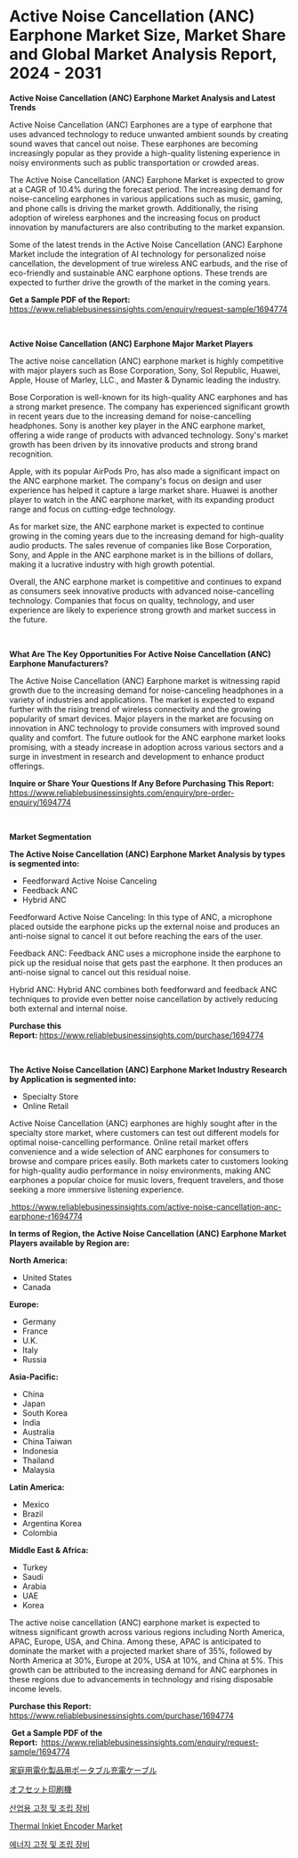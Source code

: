 <p><h1>Active Noise Cancellation (ANC) Earphone Market Size, Market Share and Global Market Analysis Report, 2024 - 2031</h1></p><p><strong>Active Noise Cancellation (ANC) Earphone Market Analysis and Latest Trends</strong></p>
<p><p>Active Noise Cancellation (ANC) Earphones are a type of earphone that uses advanced technology to reduce unwanted ambient sounds by creating sound waves that cancel out noise. These earphones are becoming increasingly popular as they provide a high-quality listening experience in noisy environments such as public transportation or crowded areas.</p><p>The Active Noise Cancellation (ANC) Earphone Market is expected to grow at a CAGR of 10.4% during the forecast period. The increasing demand for noise-canceling earphones in various applications such as music, gaming, and phone calls is driving the market growth. Additionally, the rising adoption of wireless earphones and the increasing focus on product innovation by manufacturers are also contributing to the market expansion.</p><p>Some of the latest trends in the Active Noise Cancellation (ANC) Earphone Market include the integration of AI technology for personalized noise cancellation, the development of true wireless ANC earbuds, and the rise of eco-friendly and sustainable ANC earphone options. These trends are expected to further drive the growth of the market in the coming years.</p></p>
<p><strong>Get a Sample PDF of the Report:&nbsp;</strong> <a href="https://www.reliablebusinessinsights.com/enquiry/request-sample/1694774">https://www.reliablebusinessinsights.com/enquiry/request-sample/1694774</a></p>
<p>&nbsp;</p>
<p><strong>Active Noise Cancellation (ANC) Earphone Major Market Players</strong></p>
<p><p>The active noise cancellation (ANC) earphone market is highly competitive with major players such as Bose Corporation, Sony, Sol Republic, Huawei, Apple, House of Marley, LLC., and Master & Dynamic leading the industry. </p><p>Bose Corporation is well-known for its high-quality ANC earphones and has a strong market presence. The company has experienced significant growth in recent years due to the increasing demand for noise-cancelling headphones. Sony is another key player in the ANC earphone market, offering a wide range of products with advanced technology. Sony's market growth has been driven by its innovative products and strong brand recognition.</p><p>Apple, with its popular AirPods Pro, has also made a significant impact on the ANC earphone market. The company's focus on design and user experience has helped it capture a large market share. Huawei is another player to watch in the ANC earphone market, with its expanding product range and focus on cutting-edge technology.</p><p>As for market size, the ANC earphone market is expected to continue growing in the coming years due to the increasing demand for high-quality audio products. The sales revenue of companies like Bose Corporation, Sony, and Apple in the ANC earphone market is in the billions of dollars, making it a lucrative industry with high growth potential.</p><p>Overall, the ANC earphone market is competitive and continues to expand as consumers seek innovative products with advanced noise-cancelling technology. Companies that focus on quality, technology, and user experience are likely to experience strong growth and market success in the future.</p></p>
<p>&nbsp;</p>
<p><strong>What Are The Key Opportunities For Active Noise Cancellation (ANC) Earphone Manufacturers?</strong></p>
<p><p>The Active Noise Cancellation (ANC) Earphone market is witnessing rapid growth due to the increasing demand for noise-canceling headphones in a variety of industries and applications. The market is expected to expand further with the rising trend of wireless connectivity and the growing popularity of smart devices. Major players in the market are focusing on innovation in ANC technology to provide consumers with improved sound quality and comfort. The future outlook for the ANC earphone market looks promising, with a steady increase in adoption across various sectors and a surge in investment in research and development to enhance product offerings.</p></p>
<p><strong>Inquire or Share Your Questions If Any Before Purchasing This Report:</strong> <a href="https://www.reliablebusinessinsights.com/enquiry/pre-order-enquiry/1694774">https://www.reliablebusinessinsights.com/enquiry/pre-order-enquiry/1694774</a></p>
<p>&nbsp;</p>
<p><strong>Market Segmentation</strong></p>
<p><strong>The Active Noise Cancellation (ANC) Earphone Market Analysis by types is segmented into:</strong></p>
<p><ul><li>Feedforward Active Noise Canceling</li><li>Feedback ANC</li><li>Hybrid ANC</li></ul></p>
<p><p>Feedforward Active Noise Canceling: In this type of ANC, a microphone placed outside the earphone picks up the external noise and produces an anti-noise signal to cancel it out before reaching the ears of the user.</p><p>Feedback ANC: Feedback ANC uses a microphone inside the earphone to pick up the residual noise that gets past the earphone. It then produces an anti-noise signal to cancel out this residual noise.</p><p>Hybrid ANC: Hybrid ANC combines both feedforward and feedback ANC techniques to provide even better noise cancellation by actively reducing both external and internal noise.</p></p>
<p><strong>Purchase this Report:&nbsp;</strong><a href="https://www.reliablebusinessinsights.com/purchase/1694774">https://www.reliablebusinessinsights.com/purchase/1694774</a></p>
<p>&nbsp;</p>
<p><strong>The Active Noise Cancellation (ANC) Earphone Market Industry Research by Application is segmented into:</strong></p>
<p><ul><li>Specialty Store</li><li>Online Retail</li></ul></p>
<p><p>Active Noise Cancellation (ANC) earphones are highly sought after in the specialty store market, where customers can test out different models for optimal noise-cancelling performance. Online retail market offers convenience and a wide selection of ANC earphones for consumers to browse and compare prices easily. Both markets cater to customers looking for high-quality audio performance in noisy environments, making ANC earphones a popular choice for music lovers, frequent travelers, and those seeking a more immersive listening experience.</p></p>
<p><a href="https://www.reliablebusinessinsights.com/active-noise-cancellation-anc-earphone-r1694774">&nbsp;https://www.reliablebusinessinsights.com/active-noise-cancellation-anc-earphone-r1694774</a></p>
<p><strong>In terms of Region, the Active Noise Cancellation (ANC) Earphone Market Players available by Region are:</strong></p>
<p>
    <p> <strong> North America: </strong>
        <ul>
            <li>United States</li>
            <li>Canada</li>
        </ul>
        </p> 
    <p> <strong> Europe: </strong>
        <ul>
            <li>Germany</li>
            <li>France</li>
            <li>U.K.</li>
            <li>Italy</li>
            <li>Russia</li>
        </ul>
        </p> 
    <p> <strong> Asia-Pacific: </strong>
        <ul>
            <li>China</li>
            <li>Japan</li>
            <li>South Korea</li>
            <li>India</li>
            <li>Australia</li>
            <li>China Taiwan</li>
            <li>Indonesia</li>
            <li>Thailand</li>
            <li>Malaysia</li>
        </ul>
        </p> 
    <p> <strong> Latin America: </strong>
        <ul>
            <li>Mexico</li>
            <li>Brazil</li>
            <li>Argentina Korea</li>
            <li>Colombia</li>
        </ul>
        </p> 
    <p> <strong> Middle East & Africa: </strong>
        <ul>
            <li>Turkey</li>
            <li>Saudi</li>
            <li>Arabia</li>
            <li>UAE</li>
            <li>Korea</li>
        </ul>
    </p>
    </p>
<p><p>The active noise cancellation (ANC) earphone market is expected to witness significant growth across various regions including North America, APAC, Europe, USA, and China. Among these, APAC is anticipated to dominate the market with a projected market share of 35%, followed by North America at 30%, Europe at 20%, USA at 10%, and China at 5%. This growth can be attributed to the increasing demand for ANC earphones in these regions due to advancements in technology and rising disposable income levels.</p></p>
<p><strong>Purchase this Report: </strong><a href="https://www.reliablebusinessinsights.com/purchase/1694774">https://www.reliablebusinessinsights.com/purchase/1694774</a></p>
<p>&nbsp;<strong>Get a Sample PDF of the Report:&nbsp;&nbsp;</strong><a href="https://www.reliablebusinessinsights.com/enquiry/request-sample/1694774">https://www.reliablebusinessinsights.com/enquiry/request-sample/1694774</a></p>
<p><strong></strong></p>
<p><p><a href="https://github.com/KaydenJohns1964/Market-Research-Report-List-1/blob/main/4149697103066.md">家庭用電化製品用ポータブル充電ケーブル</a></p><p><a href="https://github.com/decker5351/Market-Research-Report-List-1/blob/main/8518168103067.md">オフセット印刷機</a></p><p><a href="https://github.com/bbbexter1/Market-Research-Report-List-1/blob/main/462277196544.md">산업용 고정 및 조립 장비</a></p><p><a href="https://github.com/ashepherd82/Market-Research-Report-List-4/blob/main/thermal-inkjet-encoder-market.md">Thermal Inkjet Encoder Market</a></p><p><a href="https://github.com/AlexanderElliott1993/Market-Research-Report-List-1/blob/main/834250096545.md">에너지 고정 및 조립 장비</a></p></p>
